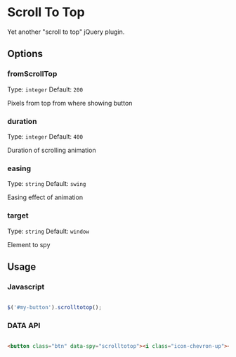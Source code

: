 Scroll To Top
=============

Yet another "scroll to top" jQuery plugin.


Options
-------

### fromScrollTop

Type: `integer` Default: `200`

Pixels from top from where showing button


### duration

Type: `integer` Default: `400`

Duration of scrolling animation


### easing

Type: `string` Default: `swing`

Easing effect of animation


### target

Type: `string` Default: `window`

Element to spy


Usage
-----

### Javascript

```javascript

$('#my-button').scrolltotop();

```


### DATA API

```html

<button class="btn" data-spy="scrolltotop"><i class="icon-chevron-up"></i></button>

```